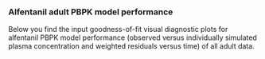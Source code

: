 ### Alfentanil adult PBPK model performance

Below you find the input goodness-of-fit visual diagnostic plots for alfentanil PBPK model performance (observed versus individually simulated plasma concentration and weighted residuals versus time) of all adult data.
